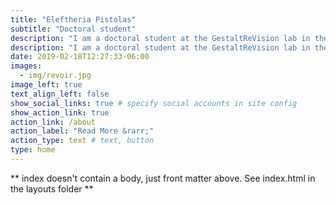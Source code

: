 ```yaml
---
title: "Eleftheria Pistolas"
subtitle: "Doctoral student"
description: "I am a doctoral student at the GestaltReVision lab in the Laboratory of Experimental Psychology (KU Leuven) under supervision of Johan Wagemans. My research interests include multisensory perception in aesthetic appreciation, consciousness, technology mediated art experiences and open science. "
description: "I am a doctoral student at the GestaltReVision lab in the Laboratory of Experimental Psychology (KU Leuven) under supervision of Johan Wagemans. My research interests include multisensory perception in aesthetic appreciation, consciousness, technology mediated art experiences and open science."
date: 2019-02-18T12:27:33-06:00
images:
  - img/revoir.jpg
image_left: true
text_align_left: false
show_social_links: true # specify social accounts in site config
show_action_link: true
action_link: /about
action_label: "Read More &rarr;"
action_type: text # text, button
type: home
---
```


** index doesn't contain a body, just front matter above.
See index.html in the layouts folder **
